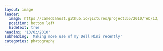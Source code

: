 ```yaml
---
layout: image
leader:
  image: https://camediahost.github.io/pictures/project365/2010/feb/13/130210.jpg
  position: bottom left
  hidetext: true
heading: '13/02/2010'
subheading: 'Making more use of my Dell Mini recently'
categories: photography
---
```


